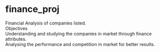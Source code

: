 # finance_proj
Financial Analysis  of companies listed.
<br>
Objectives
<br>
Understanding and studying the companies in market through finance attributes. 
<br>
Analysing the performance and competition in market for better results. 
